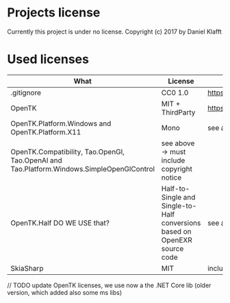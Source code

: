 # Projects license

Currently this project is under no license.
Copyright (c) 2017 by Daniel Klafft

# Used licenses

| What | License | Link |
|------|---------|------|
| .gitignore | CC0 1.0 | https://github.com/github/gitignore/blob/a1c526681bcb84c894288a827580568184f0e42e/LICENSE |
| OpenTK  | MIT + ThirdParty | https://github.com/opentk/opentk/blob/develop/License.txt |
| OpenTK.Platform.Windows and OpenTK.Platform.X11 | Mono | see above -> must include copyright notice | 
| OpenTK.Compatibility, Tao.OpenGl, Tao.OpenAl and Tao.Platform.Windows.SimpleOpenGlControl | see above -> must include copyright notice |
| OpenTK.Half DO WE USE that? | Half-to-Single and Single-to-Half conversions based on OpenEXR source code | see above |
| SkiaSharp | MIT | includes Googles Skia -> license? |

// TODO update OpenTK licenses, we use now a the .NET Core lib (older version, which added also some ms libs)